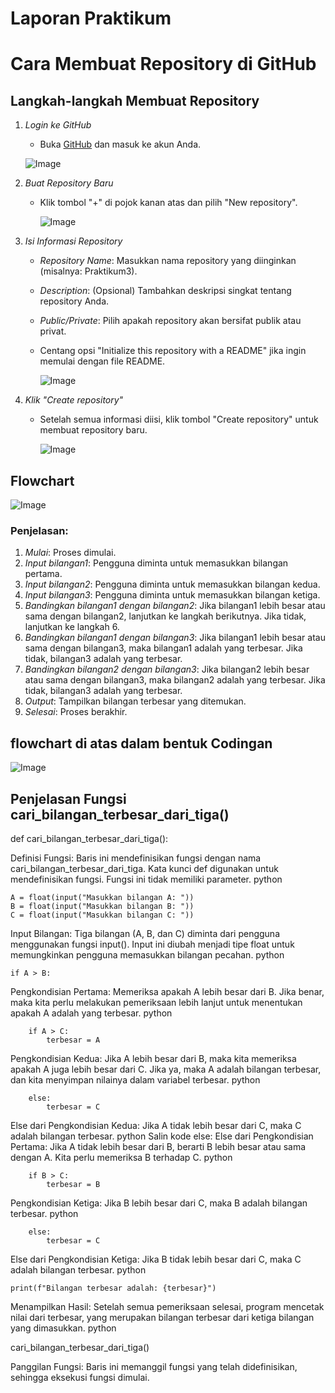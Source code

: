 # Laporan Praktikum
# Cara Membuat Repository di GitHub

## Langkah-langkah Membuat Repository

1. *Login ke GitHub*
   - Buka [GitHub](https://github.com) dan masuk ke akun Anda.

   ![Image](https://github.com/user-attachments/assets/87e817a7-829a-4602-aca0-be056d540eca)

2. *Buat Repository Baru*
   - Klik tombol "+" di pojok kanan atas dan pilih "New repository".

     ![Image](https://github.com/user-attachments/assets/c495b49d-5233-43f2-9cb6-0d8e0d7010bd)

3. *Isi Informasi Repository*
   - *Repository Name*: Masukkan nama repository yang diinginkan (misalnya: Praktikum3).
   - *Description*: (Opsional) Tambahkan deskripsi singkat tentang repository Anda.
   - *Public/Private*: Pilih apakah repository akan bersifat publik atau privat.
   - Centang opsi "Initialize this repository with a README" jika ingin memulai dengan file README.

     ![Image](https://github.com/user-attachments/assets/be1ded9d-a4a6-4329-81c2-5326cad2678e)
   

4. *Klik "Create repository"*
   - Setelah semua informasi diisi, klik tombol "Create repository" untuk membuat repository baru.

     ![Image](https://github.com/user-attachments/assets/d3935e6c-24ab-4200-a340-9c66f633b075)



## Flowchart
![Image](https://github.com/user-attachments/assets/48385c54-3434-4153-a0e7-f5223baea260)


### Penjelasan:
1. *Mulai*: Proses dimulai.
2. *Input bilangan1*: Pengguna diminta untuk memasukkan bilangan pertama.
3. *Input bilangan2*: Pengguna diminta untuk memasukkan bilangan kedua.
4. *Input bilangan3*: Pengguna diminta untuk memasukkan bilangan ketiga.
5. *Bandingkan bilangan1 dengan bilangan2*: Jika bilangan1 lebih besar atau sama dengan bilangan2, lanjutkan ke langkah berikutnya. Jika tidak, lanjutkan ke langkah 6.
6. *Bandingkan bilangan1 dengan bilangan3*: Jika bilangan1 lebih besar atau sama dengan bilangan3, maka bilangan1 adalah yang terbesar. Jika tidak, bilangan3 adalah yang terbesar.
7. *Bandingkan bilangan2 dengan bilangan3*: Jika bilangan2 lebih besar atau sama dengan bilangan3, maka bilangan2 adalah yang terbesar. Jika tidak, bilangan3 adalah yang terbesar.
8. *Output*: Tampilkan bilangan terbesar yang ditemukan.
9. *Selesai*: Proses berakhir.


## flowchart di atas dalam bentuk Codingan

![Image](https://github.com/user-attachments/assets/096a8329-645d-42b9-a849-1d3734cbbf91)

## Penjelasan Fungsi cari_bilangan_terbesar_dari_tiga()

def cari_bilangan_terbesar_dari_tiga():

Definisi Fungsi: Baris ini mendefinisikan fungsi dengan nama cari_bilangan_terbesar_dari_tiga. Kata kunci def digunakan untuk mendefinisikan fungsi. Fungsi ini tidak memiliki parameter.
python

    A = float(input("Masukkan bilangan A: "))
    B = float(input("Masukkan bilangan B: "))
    C = float(input("Masukkan bilangan C: "))
Input Bilangan: Tiga bilangan (A, B, dan C) diminta dari pengguna menggunakan fungsi input(). Input ini diubah menjadi tipe float untuk memungkinkan pengguna memasukkan bilangan pecahan.
python

    if A > B:
Pengkondisian Pertama: Memeriksa apakah A lebih besar dari B. Jika benar, maka kita perlu melakukan pemeriksaan lebih lanjut untuk menentukan apakah A adalah yang terbesar.
python

        if A > C:
            terbesar = A
Pengkondisian Kedua: Jika A lebih besar dari B, maka kita memeriksa apakah A juga lebih besar dari C. Jika ya, maka A adalah bilangan terbesar, dan kita menyimpan nilainya dalam variabel terbesar.
python

        else:
            terbesar = C
Else dari Pengkondisian Kedua: Jika A tidak lebih besar dari C, maka C adalah bilangan terbesar.
python
Salin kode
    else:
Else dari Pengkondisian Pertama: Jika A tidak lebih besar dari B, berarti B lebih besar atau sama dengan A. Kita perlu memeriksa B terhadap C.
python

        if B > C:
            terbesar = B
Pengkondisian Ketiga: Jika B lebih besar dari C, maka B adalah bilangan terbesar.
python

        else:
            terbesar = C
Else dari Pengkondisian Ketiga: Jika B tidak lebih besar dari C, maka C adalah bilangan terbesar.
python

    print(f"Bilangan terbesar adalah: {terbesar}")
Menampilkan Hasil: Setelah semua pemeriksaan selesai, program mencetak nilai dari terbesar, yang merupakan bilangan terbesar dari ketiga bilangan yang dimasukkan.
python

cari_bilangan_terbesar_dari_tiga()

Panggilan Fungsi: Baris ini memanggil fungsi yang telah didefinisikan, sehingga eksekusi fungsi dimulai.

